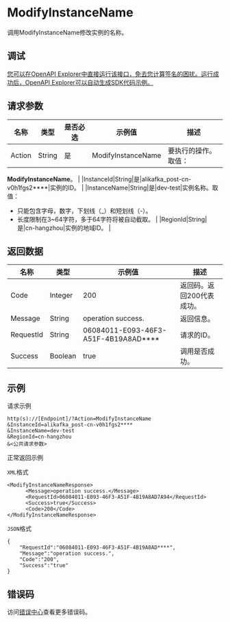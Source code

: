 # ModifyInstanceName

调用ModifyInstanceName修改实例的名称。

## 调试

[您可以在OpenAPI Explorer中直接运行该接口，免去您计算签名的困扰。运行成功后，OpenAPI Explorer可以自动生成SDK代码示例。](https://api.aliyun.com/#product=alikafka&api=ModifyInstanceName&type=RPC&version=2019-09-16)

## 请求参数

|名称|类型|是否必选|示例值|描述|
|--|--|----|---|--|
|Action|String|是|ModifyInstanceName|要执行的操作。取值：

 **ModifyInstanceName**。 |
|InstanceId|String|是|alikafka\_post-cn-v0h1fgs2\*\*\*\*|实例的ID。 |
|InstanceName|String|是|dev-test|实例名称。取值：

 -   只能包含字母，数字，下划线（\_）和短划线（-）。
-   长度限制在3~64字符，多于64字符将被自动截取。 |
|RegionId|String|是|cn-hangzhou|实例的地域ID。 |

## 返回数据

|名称|类型|示例值|描述|
|--|--|---|--|
|Code|Integer|200|返回码。返回200代表成功。 |
|Message|String|operation success.|返回信息。 |
|RequestId|String|06084011-E093-46F3-A51F-4B19A8AD\*\*\*\*|请求的ID。 |
|Success|Boolean|true|调用是否成功。 |

## 示例

请求示例

```
http(s)://[Endpoint]/?Action=ModifyInstanceName
&InstanceId=alikafka_post-cn-v0h1fgs2****
&InstanceName=dev-test
&RegionId=cn-hangzhou
&<公共请求参数>
```

正常返回示例

`XML`格式

```
<ModifyInstanceNameResponse>
      <Message>operation success.</Message>
      <RequestId>06084011-E093-46F3-A51F-4B19A8AD7A94</RequestId>
      <Success>true</Success>
      <Code>200</Code>
</ModifyInstanceNameResponse>
```

`JSON`格式

```
{
    "RequestId":"06084011-E093-46F3-A51F-4B19A8AD****",
    "Message":"operation success.",
    "Code":"200",
    "Success":"true"
}
```

## 错误码

访问[错误中心](https://error-center.aliyun.com/status/product/alikafka)查看更多错误码。


